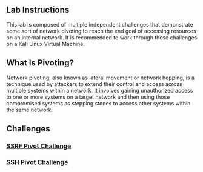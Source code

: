 ## Lab Instructions

This lab is composed of multiple independent challenges that demonstrate some sort of network pivoting to reach the end goal of accessing resources on an internal network. It is recommended to work through these challenges on a Kali Linux Virtual Machine.

## What Is Pivoting?

Network pivoting, also known as lateral movement or network hopping, is a technique used by attackers to extend their control and access across multiple systems within a network. It involves gaining unauthorized access to one or more systems on a target network and then using those compromised systems as stepping stones to access other systems within the same network.

## Challenges

### [SSRF Pivot Challenge](/lab/ssrf_intro.html)
### [SSH Pivot Challenge](/lab/ssh_intro.html)

